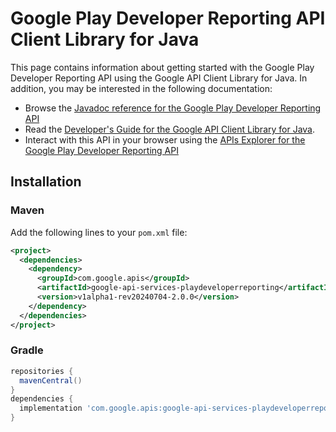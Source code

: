 # Google Play Developer Reporting API Client Library for Java



This page contains information about getting started with the Google Play Developer Reporting API
using the Google API Client Library for Java. In addition, you may be interested
in the following documentation:

* Browse the [Javadoc reference for the Google Play Developer Reporting API][javadoc]
* Read the [Developer's Guide for the Google API Client Library for Java][google-api-client].
* Interact with this API in your browser using the [APIs Explorer for the Google Play Developer Reporting API][api-explorer]

## Installation

### Maven

Add the following lines to your `pom.xml` file:

```xml
<project>
  <dependencies>
    <dependency>
      <groupId>com.google.apis</groupId>
      <artifactId>google-api-services-playdeveloperreporting</artifactId>
      <version>v1alpha1-rev20240704-2.0.0</version>
    </dependency>
  </dependencies>
</project>
```

### Gradle

```gradle
repositories {
  mavenCentral()
}
dependencies {
  implementation 'com.google.apis:google-api-services-playdeveloperreporting:v1alpha1-rev20240704-2.0.0'
}
```

[javadoc]: https://googleapis.dev/java/google-api-services-playdeveloperreporting/latest/index.html
[google-api-client]: https://github.com/googleapis/google-api-java-client/
[api-explorer]: https://developers.google.com/apis-explorer/#p/playdeveloperreporting/v1/
